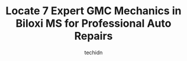 ---
layout: ampstory
image: https://images.unsplash.com/photo-1602343104142-977847f39794?ixlib=rb-4.0.3&ixid=MnwxMjA3fDB8MHxwaG90by1wYWdlfHx8fGVufDB8fHx8&auto=format&fit=crop&w=640&h=853&q=80
author: techidn
featured: false
description: Searching for the finest GMC Mechanic in Biloxi MS, USA? Look no further than the 7 best GMC Mechanic in the area, where youll find a team of highly qualified professionals ready to handle 
title: Locate 7 Expert GMC Mechanics in Biloxi MS for Professional Auto Repairs
cover:
   title: Locate 7 Expert GMC Mechanics in Biloxi MS for Professional Auto Repairs
   subtitle: Rickpate
   background: https://images.unsplash.com/photo-1602343104142-977847f39794?ixlib=rb-4.0.3&ixid=MnwxMjA3fDB8MHxwaG90by1wYWdlfHx8fGVufDB8fHx8&auto=format&fit=crop&w=640&h=853&q=80

pages: 
 - layout: thirds
   top: <h1>#1 Delta World Tire</h1>
   bottom: "<p>These guys are awesome. In my opinion customer service. Prices and the quality of work is phenomenal to say the least.Others quoted me over 1k for four tires mounted. The</p>"
   background: https://www.knot35.com/toplist/wp-content/uploads/2023/06/best-gmc-mechanic-1-in-biloxi-ms-1685831280.jpeg
   backgroundblur: true
 - layout: thirds
   top: <h1>#2 Steeds Collision Center</h1>
   bottom: "<p>1636 Popps Ferry Rd M13, Biloxi, MS 39532, United States</p>"
   background: https://www.knot35.com/toplist/wp-content/uploads/2023/06/best-gmc-mechanic-2-in-biloxi-ms-1685831280.jpeg
   cta:
      link: https://www.knot35.com/toplist/locate-7-expert-gmc-mechanics-in-biloxi-ms-for-professional-auto-repairs/
      text: Locate 7 Expert GMC Mechanics in Biloxi MS for Professional Auto Repairs
 - layout: thirds
   top: <h1>#3 Randalls Autohaus</h1>
   bottom: "<p>2160 E Pass Rd, Gulfport, MS 39507, United States</p>"
   background: https://www.knot35.com/toplist/wp-content/uploads/2023/06/best-gmc-mechanic-3-in-biloxi-ms-1685831280.jpeg
   cta:
      link: https://www.knot35.com/toplist/locate-7-expert-gmc-mechanics-in-biloxi-ms-for-professional-auto-repairs/
      text: Locate 7 Expert GMC Mechanics in Biloxi MS for Professional Auto Repairs
 - layout: thirds
   top: <h1>#4 Randys Quick Lube</h1>
   bottom: "<p>2625 Pass Rd, Biloxi, MS 39531, United States</p>"
   background: https://images.unsplash.com/photo-1599422314077-f4dfdaa4cd09?ixlib=rb-4.0.3&ixid=MnwxMjA3fDB8MHxwaG90by1wYWdlfHx8fGVufDB8fHx8&auto=format&fit=crop&w=640&h=853&q=80
   cta:
      link: https://www.knot35.com/toplist/locate-7-expert-gmc-mechanics-in-biloxi-ms-for-professional-auto-repairs/
      text: Locate 7 Expert GMC Mechanics in Biloxi MS for Professional Auto Repairs
 - layout: thirds
   top: <h1>#5 Taylors Automotive</h1>
   bottom: "<p>10385 Lemoyne Blvd, DIberville, MS 39540, United States</p>"
   background: https://images.unsplash.com/photo-1618005182384-a83a8bd57fbe?ixlib=rb-4.0.3&ixid=MnwxMjA3fDB8MHxwaG90by1wYWdlfHx8fGVufDB8fHx8&auto=format&fit=crop&w=640&h=853&q=80
   cta:
      link: https://www.knot35.com/toplist/locate-7-expert-gmc-mechanics-in-biloxi-ms-for-professional-auto-repairs/
      text: Locate 7 Expert GMC Mechanics in Biloxi MS for Professional Auto Repairs
 - layout: thirds
   top: <h1>#6 Joes Garage</h1>
   bottom: "<p>1811 Pass Rd, Biloxi, MS 39531, United States</p>"
   background: https://images.unsplash.com/photo-1527066579998-dbbae57f45ce?ixlib=rb-4.0.3&ixid=MnwxMjA3fDB8MHxwaG90by1wYWdlfHx8fGVufDB8fHx8&auto=format&fit=crop&w=640&h=853&q=80
   cta:
      link: https://www.knot35.com/toplist/locate-7-expert-gmc-mechanics-in-biloxi-ms-for-professional-auto-repairs/
      text: Locate 7 Expert GMC Mechanics in Biloxi MS for Professional Auto Repairs
 - layout: thirds
   top: <h1>#7 Cooks Automatic Transmissions</h1>
   bottom: "<p>9409 Tucker Rd, Biloxi, MS 39532, United States</p>"
   background: https://images.unsplash.com/photo-1613843873231-1447db182f97?ixlib=rb-4.0.3&ixid=MnwxMjA3fDB8MHxwaG90by1wYWdlfHx8fGVufDB8fHx8&auto=format&fit=crop&w=640&h=853&q=80
   cta:
      link: https://www.knot35.com/toplist/locate-7-expert-gmc-mechanics-in-biloxi-ms-for-professional-auto-repairs/
      text: Locate 7 Expert GMC Mechanics in Biloxi MS for Professional Auto Repairs
 - layout: thirds
   middle: Continue reading...
   background: https://images.unsplash.com/photo-1552083974-186346191183?ixlib=rb-4.0.3&ixid=MnwxMjA3fDB8MHxwaG90by1wYWdlfHx8fGVufDB8fHx8&auto=format&fit=crop&w=640&h=853&q=80
   cta:
      link: https://www.knot35.com/toplist/locate-7-expert-gmc-mechanics-in-biloxi-ms-for-professional-auto-repairs/
      text: Locate 7 Expert GMC Mechanics in Biloxi MS for Professional Auto Repairs
      
---